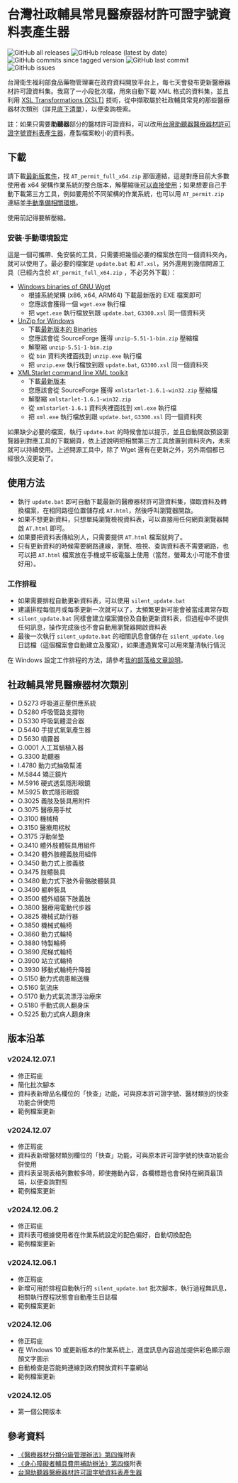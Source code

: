# 台灣社政輔具常見醫療器材許可證字號資料表產生器
![GitHub all releases](https://img.shields.io/github/downloads/JediLin/Taiwan-Assistive-Technology-medical-device-permit-license-data-table-generator/total?style=for-the-badge)
![GitHub release (latest by date)](https://img.shields.io/github/v/release/JediLin/Taiwan-Assistive-Technology-medical-device-permit-license-data-table-generator?label=LATEST%20RELEASE&style=for-the-badge)
<br/>
![GitHub commits since tagged version](https://img.shields.io/github/commits-since/JediLin/Taiwan-Assistive-Technology-medical-device-permit-license-data-table-generator/latest?style=for-the-badge)
![GitHub last commit](https://img.shields.io/github/last-commit/JediLin/Taiwan-Assistive-Technology-medical-device-permit-license-data-table-generator?style=for-the-badge)
![GitHub issues](https://img.shields.io/github/issues/JediLin/Taiwan-Assistive-Technology-medical-device-permit-license-data-table-generator?style=for-the-badge)

台灣衛生福利部食品藥物管理署在政府資料開放平台上，每七天會發布更新醫療器材許可證資料集。我寫了一小段批次檔，用來自動下載 XML 格式的資料集，並且利用 [XSL Transformations (XSLT)](https://www.w3.org/TR/xslt/) 技術，從中擷取屬於社政輔具常見的那些醫療器材次類別（詳見[底下清單](#社政輔具常見醫療器材次類別)），以便查詢檢索。

註：如果只需要**助聽器**部分的醫材許可證資料，可以改用[台灣助聽器醫療器材許可證字號資料表產生器](https://github.com/JediLin/Taiwan-Hearing-Aids-permit-license-data-table-generator)，產製檔案較小的資料表。

## 下載

請下載[最新版套件](https://github.com/JediLin/Taiwan-Assistive-Technology-medical-device-permit-license-data-table-generator/releases/latest)，找 `AT_permit_full_x64.zip` 那個連結，這是對應目前大多數使用者 x64 架構作業系統的整合版本，解壓縮後[可以直接使用](#使用方法)；如果想要自己手動下載第三方工具，例如要用於不同架構的作業系統，也可以用 `AT_permit.zip` 連結並[手動準備相關環境](#安裝手動環境設定)。

使用前記得要解壓縮。

### 安裝‧手動環境設定

這是一個可攜帶、免安裝的工具，只需要把幾個必要的檔案放在同一個資料夾內，就可以使用了。最必要的檔案是 `update.bat` 和 `AT.xsl`，另外還用到幾個開源工具（已經內含於 `AT_permit_full_x64.zip` ，不必另外下載）：

- [Windows binaries of GNU Wget](https://eternallybored.org/misc/wget/)
  - 根據系統架構 (x86, x64, ARM64) 下載最新版的 EXE 檔案即可
  - 您應該會獲得一個 `wget.exe` 執行檔
  - 把 `wget.exe` 執行檔放到跟 `update.bat`, `G3300.xsl` 同一個資料夾
- [UnZip for Windows](https://gnuwin32.sourceforge.net/packages/unzip.htm)
  - 下載[最新版本的 Binaries](https://gnuwin32.sourceforge.net/downlinks/unzip-bin-zip.php)
  - 您應該會從 SourceForge 獲得 `unzip-5.51-1-bin.zip` 壓縮檔
  - 解壓縮 `unzip-5.51-1-bin.zip`
  - 從 `bin` 資料夾裡面找到 `unzip.exe` 執行檔
  - 把 `unzip.exe` 執行檔放到跟 `update.bat`, `G3300.xsl` 同一個資料夾
- [XMLStarlet command line XML toolkit](https://sourceforge.net/projects/xmlstar/)
  - 下載[最新版本](https://sourceforge.net/projects/xmlstar/files/latest/download)
  - 您應該會從 SourceForge 獲得 `xmlstarlet-1.6.1-win32.zip` 壓縮檔
  - 解壓縮 `xmlstarlet-1.6.1-win32.zip`
  - 從 `xmlstarlet-1.6.1` 資料夾裡面找到 `xml.exe` 執行檔
  - 把 `xml.exe` 執行檔放到跟 `update.bat`, `G3300.xsl` 同一個資料夾

如果缺少必要的檔案，執行 `update.bat` 的時候會加以提示，並且自動開啟預設瀏覽器到對應工具的下載網頁，依上述說明把相關第三方工具放置到資料夾內，未來就可以持續使用。上述開源工具中，除了 Wget 還有在更新之外，另外兩個都已經很久沒更新了。

## 使用方法

- 執行 `update.bat` 即可自動下載最新的醫療器材許可證資料集，擷取資料及轉換檔案，在相同路徑位置儲存成 `AT.html`，然後呼叫瀏覽器開啟。
- 如果不想更新資料，只想單純瀏覽檢視資料表，可以直接用任何網頁瀏覽器開啟 `AT.html` 即可。
- 如果要把資料表傳給別人，只需要提供 `AT.html` 檔案就夠了。
- 只有更新資料的時候需要網路連線，瀏覽、檢視、查詢資料表不需要網路，也可以把 `AT.html` 檔案放在手機或平板電腦上使用（當然，螢幕太小可能不會很好用）。

### 工作排程

- 如果需要排程自動更新資料表，可以使用 `silent_update.bat`
- 建議排程每個月或每季更新一次就可以了，太頻繁更新可能會被當成異常存取
- `silent_update.bat` 同樣會建立檔案備份及自動更新資料表，但過程中不提供任何訊息，操作完成後也不會自動用瀏覽器開啟資料表
- 最後一次執行 `silent_update.bat` 的相關訊息會儲存在 `silent_update.log` 日誌檔（這個檔案會自動建立及覆寫），如果遭遇異常可以用來釐清執行情況

在 Windows 設定工作排程的方法，請參考[我的部落格文章說明](https://jedi.org/blog/archives/006434.html)。

## 社政輔具常見醫療器材次類別

- D.5273 呼吸道正壓供應系統
- D.5280 呼吸管路支撐物
- D.5330 呼吸氣體混合器
- D.5440 手提式氧氣產生器
- D.5630 噴霧器
- G.0001 人工耳蝸植入器
- G.3300 助聽器
- I.4780 動力式抽吸幫浦
- M.5844 矯正鏡片
- M.5916 硬式透氣隱形眼鏡
- M.5925 軟式隱形眼鏡
- O.3025 義肢及裝具用附件
- O.3075 醫療用手杖
- O.3100 機械椅
- O.3150 醫療用柺杖
- O.3175 浮動坐墊
- O.3410 體外肢體裝具用組件
- O.3420 體外肢體義肢用組件
- O.3450 動力式上肢義肢
- O.3475 肢體裝具
- O.3480 動力式下肢外骨骼肢體裝具
- O.3490 軀幹裝具
- O.3500 體外組裝下肢義肢
- O.3800 醫療用電動代步器
- O.3825 機械式助行器
- O.3850 機械式輪椅
- O.3860 動力式輪椅
- O.3880 特製輪椅
- O.3890 爬梯式輪椅
- O.3900 站立式輪椅
- O.3930 移動式輪椅升降器
- O.5150 動力式病患輸送機
- O.5160 氣流床
- O.5170 動力式氣流漂浮治療床
- O.5180 手動式病人翻身床
- O.5225 動力式病人翻身床

## 版本沿革
### v2024.12.07.1
- 修正瑕疵
- 簡化批次腳本
- 資料表新增品名欄位的「快查」功能，可與原本許可證字號、醫材類別的快查功能合併使用
- 範例檔案更新

### v2024.12.07
- 修正瑕疵
- 資料表新增醫材類別欄位的「快查」功能，可與原本許可證字號的快查功能合併使用
- 資料表呈現表格列數較多時，即使捲動內容，各欄標題也會保持在網頁最頂端，以便查詢對照
- 範例檔案更新

### v2024.12.06.2
- 修正瑕疵
- 資料表可根據使用者在作業系統設定的配色偏好，自動切換配色
- 範例檔案更新

### v2024.12.06.1
- 修正瑕疵
- 新增可用於排程自動執行的 `silent_update.bat` 批次腳本，執行過程無訊息，相關執行歷程狀態會自動產生日誌檔
- 範例檔案更新

### v2024.12.06
- 修正瑕疵
- 在 Windows 10 或更新版本的作業系統上，進度訊息內容追加提供彩色顯示跟顏文字圖示
- 自動檢查是否能夠連線到政府開放資料平臺網站
- 範例檔案更新

### v2024.12.05
- 第一個公開版本

## 參考資料

- [《醫療器材分類分級管理辦法》第四條](https://law.moj.gov.tw/LawClass/LawSingle.aspx?pcode=L0030120&flno=4)附表
- [《身心障礙者輔具費用補助辦法》第四條](https://law.moj.gov.tw/LawClass/LawSingle.aspx?pcode=D0050060&flno=4)附表
- [台灣助聽器醫療器材許可證字號資料表產生器](https://github.com/JediLin/Taiwan-Hearing-Aids-permit-license-data-table-generator)
